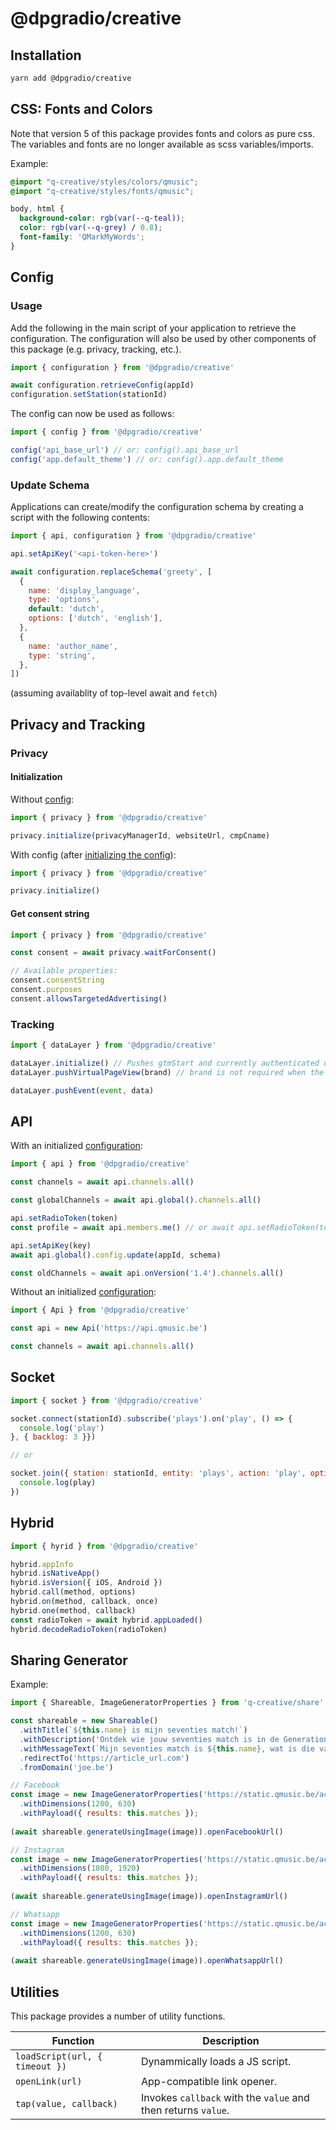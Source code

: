 # @dpgradio/creative

## Installation

```bash
yarn add @dpgradio/creative
```

## CSS: Fonts and Colors

Note that version 5 of this package provides fonts and colors as pure css.
The variables and fonts are no longer available as scss variables/imports.

Example:

```css
@import "q-creative/styles/colors/qmusic";
@import "q-creative/styles/fonts/qmusic";

body, html {
  background-color: rgb(var(--q-teal));
  color: rgb(var(--q-grey) / 0.8);
  font-family: 'QMarkMyWords';
}
```

## Config

### Usage

Add the following in the main script of your application to retrieve the configuration.
The configuration will also be used by other components of this package (e.g. privacy, tracking, etc.).

```js
import { configuration } from '@dpgradio/creative'

await configuration.retrieveConfig(appId)
configuration.setStation(stationId)
```

The config can now be used as follows:

```js
import { config } from '@dpgradio/creative'

config('api_base_url') // or: config().api_base_url
config('app.default_theme') // or: config().app.default_theme
```

### Update Schema

Applications can create/modify the configuration schema by creating a script with the following contents:

```js
import { api, configuration } from '@dpgradio/creative'

api.setApiKey('<api-token-here>')

await configuration.replaceSchema('greety', [
  {
    name: 'display_language',
    type: 'options',
    default: 'dutch',
    options: ['dutch', 'english'],
  },
  {
    name: 'author_name',
    type: 'string',
  },
])
```

(assuming availablity of top-level await and `fetch`)

## Privacy and Tracking

### Privacy

#### Initialization

Without [config](#config):

```js
import { privacy } from '@dpgradio/creative'

privacy.initialize(privacyManagerId, websiteUrl, cmpCname)
```

With config (after [initializing the config](#config)):

```js
import { privacy } from '@dpgradio/creative'

privacy.initialize()
```

#### Get consent string

```js
import { privacy } from '@dpgradio/creative'

const consent = await privacy.waitForConsent()

// Available properties:
consent.consentString
consent.purposes
consent.allowsTargetedAdvertising()
```

### Tracking

```js
import { dataLayer } from '@dpgradio/creative'

dataLayer.initialize() // Pushes gtmStart and currently authenticated user
dataLayer.pushVirtualPageView(brand) // brand is not required when the config is initialized

dataLayer.pushEvent(event, data)
```

## API

With an initialized [configuration](#config):

```js
import { api } from '@dpgradio/creative'

const channels = await api.channels.all()

const globalChannels = await api.global().channels.all()

api.setRadioToken(token)
const profile = await api.members.me() // or await api.setRadioToken(token).members.me()

api.setApiKey(key)
await api.global().config.update(appId, schema)

const oldChannels = await api.onVersion('1.4').channels.all()
```

Without an initialized [configuration](#config):

```js
import { Api } from '@dpgradio/creative'

const api = new Api('https://api.qmusic.be')

const channels = await api.channels.all()
```

## Socket

```js
import { socket } from '@dpgradio/creative'

socket.connect(stationId).subscribe('plays').on('play', () => {
  console.log('play')
}, { backlog: 3 }})

// or

socket.join({ station: stationId, entity: 'plays', action: 'play', options: { backlog: 3 } }, (play) => {
  console.log(play)
})
```

## Hybrid

```js
import { hyrid } from '@dpgradio/creative'

hybrid.appInfo
hybrid.isNativeApp()
hybrid.isVersion({ iOS, Android })
hybrid.call(method, options)
hybrid.on(method, callback, once)
hybrid.one(method, callback)
const radioToken = await hybrid.appLoaded()
hybrid.decodeRadioToken(radioToken)
```

## Sharing Generator

Example:

```js
import { Shareable, ImageGeneratorProperties } from 'q-creative/share'

const shareable = new Shareable()
  .withTitle(`${this.name} is mijn seventies match!`)
  .withDescription('Ontdek wie jouw seventies match is in de Generation Quiz van Joe!')
  .withMessageText(`Mijn seventies match is ${this.name}, wat is die van jou?`)
  .redirectTo('https://article_url.com')
  .fromDomain('joe.be')

// Facebook
const image = new ImageGeneratorProperties('https://static.qmusic.be/acties/joe-70s-quiz-share-fb/index.html')
  .withDimensions(1200, 630)
  .withPayload({ results: this.matches });
       
(await shareable.generateUsingImage(image)).openFacebookUrl()

// Instagram
const image = new ImageGeneratorProperties('https://static.qmusic.be/acties/joe-70s-quiz-share-fb/index.html')
  .withDimensions(1080, 1920)
  .withPayload({ results: this.matches });
       
(await shareable.generateUsingImage(image)).openInstagramUrl()

// Whatsapp
const image = new ImageGeneratorProperties('https://static.qmusic.be/acties/joe-70s-quiz-share-fb/index.html')
  .withDimensions(1200, 630)
  .withPayload({ results: this.matches });
       
(await shareable.generateUsingImage(image)).openWhatsappUrl()
```

## Utilities

This package provides a number of utility functions.

| Function                        | Description                                                   |
| ------------------------------- | -----------                                                   |
| `loadScript(url, { timeout })`  | Dynammically loads a JS script.                               |
| `openLink(url)`                 | App-compatible link opener.                                   |
| `tap(value, callback)`          | Invokes `callback` with the `value` and then returns `value`. |
